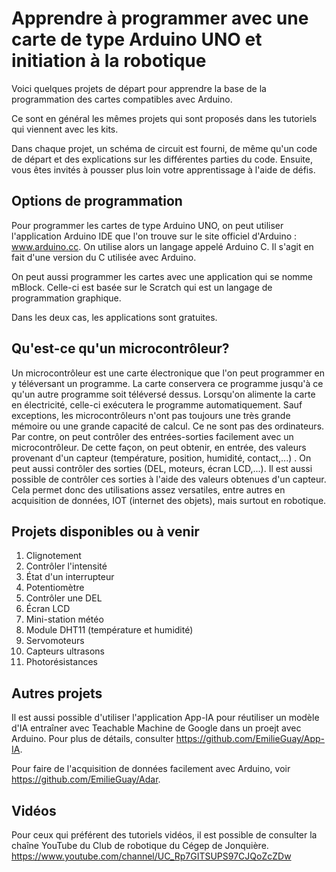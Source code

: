 # Apprendre à programmer avec une carte de type Arduino UNO et initiation à la robotique

Voici quelques projets de départ pour apprendre la base de la programmation des cartes compatibles avec Arduino.

Ce sont en général les mêmes projets qui sont proposés dans les tutoriels qui viennent avec les kits. 

Dans chaque projet, un schéma de circuit est fourni, de même qu'un code de départ et des explications sur les différentes parties du code. Ensuite, vous êtes invités à pousser plus loin votre apprentissage à l'aide de défis. 

## Options de programmation

Pour programmer les cartes de type Arduino UNO, on peut utiliser l'application Arduino IDE que l'on trouve sur le site officiel d'Arduino : www.arduino.cc. On utilise alors un langage appelé Arduino C. Il s'agit en fait d'une version du C utilisée avec Arduino.

On peut aussi programmer les cartes avec une application qui se nomme mBlock. Celle-ci est basée sur le Scratch qui est un langage de programmation graphique. 

Dans les deux cas, les applications sont gratuites.

## Qu'est-ce qu'un microcontrôleur?

Un microcontrôleur est une carte électronique que l'on peut programmer en y téléversant un programme. La carte conservera ce programme jusqu'à ce qu'un autre programme soit téléversé dessus. Lorsqu'on alimente la carte en électricité, celle-ci exécutera le programme automatiquement. Sauf exceptions, les microcontrôleurs n'ont pas toujours une très grande mémoire ou une grande capacité de calcul. Ce ne sont pas des ordinateurs. Par contre, on peut contrôler des entrées-sorties facilement avec un microcontrôleur. De cette façon, on peut obtenir, en entrée, des valeurs provenant d'un capteur (température, position, humidité, contact,...) . On peut aussi contrôler des sorties (DEL, moteurs, écran LCD,...). Il est aussi possible de contrôler ces sorties à l'aide des valeurs obtenues d'un capteur. Cela permet donc des utilisations assez versatiles, entre autres en acquisition de données, IOT (internet des objets), mais surtout en robotique.


## Projets disponibles ou à venir
  1. Clignotement
  2. Contrôler l'intensité
  3. État d'un interrupteur
  4. Potentiomètre
  5. Contrôler une DEL
  6. Écran LCD
  7. Mini-station météo
  8. Module DHT11 (température et humidité)
  9. Servomoteurs
  10. Capteurs ultrasons
  11. Photorésistances
  
 
 ## Autres projets 
  
 Il est aussi possible d'utiliser l'application App-IA pour réutiliser un modèle d'IA entraîner avec Teachable Machine de Google dans un proejt avec Arduino. Pour plus de détails, consulter https://github.com/EmilieGuay/App-IA.
 
 Pour faire de l'acquisition de données facilement avec Arduino, voir https://github.com/EmilieGuay/Adar.
 

## Vidéos

Pour ceux qui préférent des tutoriels vidéos, il est possible de consulter la chaîne YouTube du Club de robotique du Cégep de Jonquière.
https://www.youtube.com/channel/UC_Rp7GITSUPS97CJQoZcZDw

